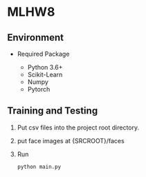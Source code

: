 # MLHW8

## Environment

+ Required Package

    + Python 3.6+
    + Scikit-Learn
    + Numpy
    + Pytorch

## Training and Testing
1. Put csv files into the project root directory.

2. put face images at {SRCROOT}/faces

3. Run

    ```bash
    python main.py
    ```
